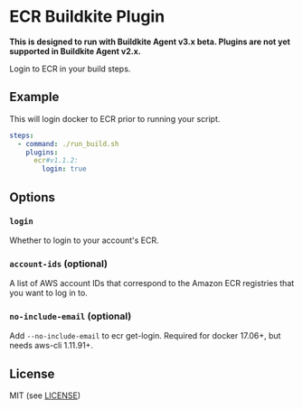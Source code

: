 # ECR Buildkite Plugin

__This is designed to run with Buildkite Agent v3.x beta. Plugins are not yet supported in Buildkite Agent v2.x.__

Login to ECR in your build steps.

## Example

This will login docker to ECR prior to running your script.

```yml
steps:
  - command: ./run_build.sh
    plugins:
      ecr#v1.1.2:
        login: true
```

## Options

### `login`

Whether to login to your account's ECR.

### `account-ids` (optional)

A list of AWS account IDs that correspond to the Amazon ECR registries that you want to log in to.

### `no-include-email` (optional)

Add `--no-include-email` to ecr get-login. Required for docker 17.06+, but needs aws-cli 1.11.91+.

## License

MIT (see [LICENSE](LICENSE))
